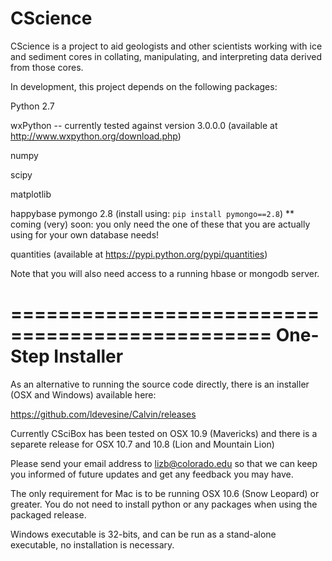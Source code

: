 CScience
======

CScience is a project to aid geologists and other scientists working with ice and sediment cores in collating, manipulating, and interpreting data derived from those cores.

In development, this project depends on the following packages:

Python 2.7

wxPython -- currently tested against version 3.0.0.0 (available at http://www.wxpython.org/download.php)

numpy

scipy

matplotlib

happybase
pymongo 2.8 (install using: `pip install pymongo==2.8`)
  ** coming (very) soon: you only need the one of these that you are actually using for your own database needs!

quantities (available at https://pypi.python.org/pypi/quantities)

Note that you will also need access to a running hbase or mongodb server.





================================================
One-Step Installer
================================================

As an alternative to running the source code directly, there is an installer (OSX and Windows) available here:

https://github.com/ldevesine/Calvin/releases

Currently CSciBox has been tested on OSX 10.9 (Mavericks) and there is a separete release for OSX 10.7 and 10.8 (Lion and Mountain Lion)

Please send your email address to lizb@colorado.edu so that we can keep you informed of future updates and get any feedback you may have.

The only requirement for Mac is to be running OSX 10.6 (Snow Leopard) or greater. You do not need to install python or any packages when using the packaged release.

Windows executable is 32-bits, and can be run as a stand-alone executable, no installation is necessary.
